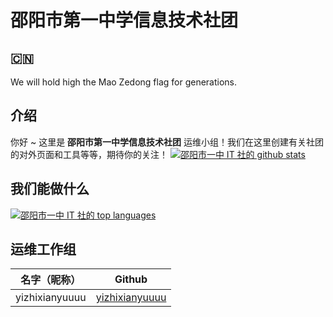 # 邵阳市第一中学信息技术社团

## 🇨🇳
We will hold high the Mao Zedong flag for generations.

## 介绍
你好 ~ 这里是 **邵阳市第一中学信息技术社团** 运维小组！我们在这里创建有关社团的对外页面和工具等等，期待你的关注！
[![邵阳市一中 IT 社的 github stats](https://github-readme-stats.vercel.app/api?username=Sysyz-itcom&theme=white-gray)](https://github.com/sysyz-itcom)

## 我们能做什么
[![邵阳市一中 IT 社的 top languages](https://github-readme-stats.vercel.app/api/top-langs/?username=Sysyz-itcom&theme=white-gray)](https://github.com/sysyz-itcom)

## 运维工作组
|名字（昵称）|Github|
|:---:|:---:|
|yizhixianyuuuu|[yizhixianyuuuu](https://github.com/yizhixianyuuuu)|
